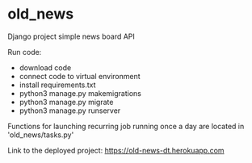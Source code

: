 # old_news
Django project simple news board API

Run code:
- download code
- connect code to virtual environment
- install requirements.txt
- python3 manage.py makemigrations
- python3 manage.py migrate
- python3 manage.py runserver

Functions for launching recurring job running once a day are located in 'old_news/tasks.py'

Link to the deployed project: https://old-news-dt.herokuapp.com
